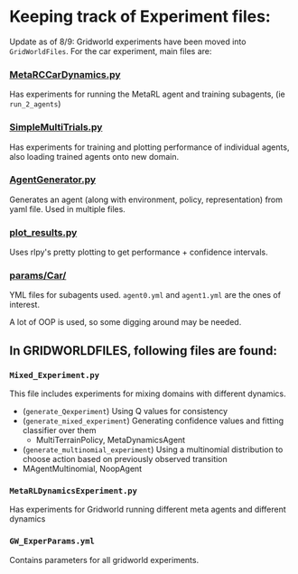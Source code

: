 # Keeping track of Experiment files:
Update as of 8/9: Gridworld experiments have been moved into `GridWorldFiles`.
For the car experiment, main files are:

### [MetaRCCarDynamics.py](MetaRCCarDynamics.py) 
Has experiments for running the MetaRL agent and training subagents, (ie `run_2_agents`)

### [SimpleMultiTrials.py](SimpleMultiTrials.py)
Has experiments for training and plotting performance of individual agents, also loading trained agents onto new domain.

### [AgentGenerator.py](AgentGenerator.py)
Generates an agent (along with environment, policy, representation) from yaml file. Used in multiple files.

### [plot_results.py](plot_results.py)
Uses rlpy's pretty plotting to get performance + confidence intervals.

### [params/Car/](params/Car/)
YML files for subagents used. `agent0.yml` and `agent1.yml` are the ones of interest.

A lot of OOP is used, so some digging around may be needed.

## In GRIDWORLDFILES, following files are found:

### `Mixed_Experiment.py`
This file includes experiments for mixing domains with different dynamics.
 - (`generate_Qexperiment`) Using Q values for consistency
 - (`generate_mixed_experiment`) Generating confidence values and fitting classifier over them
   - MultiTerrainPolicy, MetaDynamicsAgent
 - (`generate_multinomial_experiment`) Using a multinomial distribution to choose action based on previously observed transition
  - MAgentMultinomial, NoopAgent

### `MetaRLDynamicsExperiment.py`
Has experiments for Gridworld running different meta agents and different dynamics 

### `GW_ExperParams.yml`
Contains parameters for all gridworld experiments.

	
